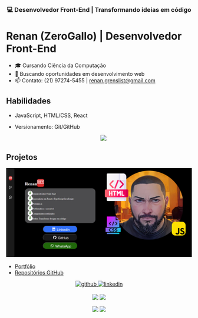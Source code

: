 
  


### <div align="center">💻 Desenvolvedor Front-End | Transformando ideias em código</div>  

# Renan (ZeroGallo) | Desenvolvedor Front-End

- 🎓 Cursando Ciência da Computação  
- 💼 Buscando oportunidades em desenvolvimento web  
- 📫 Contato: (21) 97274-5455 | renan.grenslist@gmail.com  

## Habilidades  
- JavaScript, HTML/CSS, React  
- Versionamento: Git/GitHub
  <div align="center">  

  <img src="https://skillicons.dev/icons?i=vite,react,git,css,html,js,ts,mongo,nodejs,npm" />
</div>

## Projetos  
![Preview do Relógio](https://github.com/Zerogallo/NovoPortf-lio/blob/main/public/cad.PNG)
- [Portfólio](https://zerogallo.github.io/NovoPortf-lio/)  
- [Repositórios GitHub](https://github.com/Zerogallo)

<div align="center">
<a href="https://github.com/Zerogallo" target="_blank">
<img src=https://img.shields.io/badge/github-%2324292e.svg?&style=for-the-badge&logo=github&logoColor=white alt=github style="margin-bottom: 5px;" />
</a>

<a href="https://www.linkedin.com/in/renan-ferreira-44b944311/" target="_blank">
<img src=https://img.shields.io/badge/linkedin-%231E77B5.svg?&style=for-the-badge&logo=linkedin&logoColor=white alt=linkedin style="margin-bottom: 5px;" />
</a>  
</div> 


<p align="center">
  <img src="https://github-readme-stats.vercel.app/api?username=Zerogallo&show_icons=true&theme=transparent" />


  <img src="https://github-readme-stats.vercel.app/api/top-langs/?username=Zerogallo&size_weight=0.5&count_weight=0.5&theme=transparent" />



  
</p>  

<p align="center">
  <img src="https://profile-readme-generator.com/assets/pacman.svg" />
 <img src="https://profile-readme-generator.com/assets/snake.svg" />
  
</p>  





